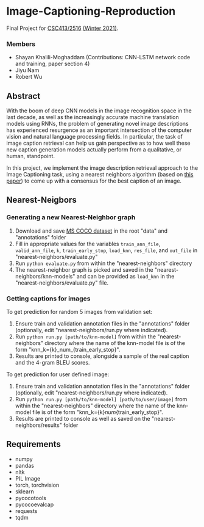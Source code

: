 # Image-Captioning-Reproduction

Final Project for [CSC413/2516](https://fas.calendar.utoronto.ca/course/csc413h1) [(Winter 2021)](https://csc413-uoft.github.io/2021/).

### Members

- Shayan Khalili-Moghaddam (Contributions: CNN-LSTM network code and training, paper section 4)
- Jiyu Nam
- Robert Wu

## Abstract

With the boom of deep CNN models in the image recognition space in the last decade, as well as the increasingly accurate machine translation models using RNNs, the problem of generating novel image descriptions has experienced resurgence as an important intersection of the computer vision and natural language processing fields. In particular, the task of image caption retrieval can help us gain perspective as to how well these new caption generation models actually perform from a qualitative, or human, standpoint.

In this project, we implement the image description retrieval approach to the Image Captioning task, using a nearest neighbors algorithm (based on [this paper](https://arxiv.org/pdf/1505.04467.pdf)) to come up with a consensus for the best caption of an image. 

## Nearest-Neigbors

### Generating a new Nearest-Neighbor graph

1. Download and save [MS COCO dataset](https://cocodataset.org/#download) in the root "data" and "annotations" folder
2. Fill in appropriate values for the variables `train_ann_file`, `valid_ann_file`, `k`, `train_early_stop`, `load_knn`, `res_file`, and `out_file` in "nearest-neighbors/evaluate.py" 
3. Run ```python evaluate.py``` from within the "nearest-neighbors" directory
4. The nearest-neighbor graph is picked and saved in the "nearest-neighbors/knn-models" and can be provided as `load_knn` in the "nearest-neighbors/evaluate.py" file. 

### Getting captions for images

To get prediction for random 5 images from validation set:

1. Ensure train and validation annotation files in the "annotations" folder (optionally, edit "nearest-neighbors/run.py where indicated).
2. Run ```python run.py [path/to/knn-model]``` from within the "nearest-neighbors" directory where the name of the knn-model file is of the form "knn_k={k}\_num\_{train_early_stop}".
3. Results are printed to console, alongside a sample of the real caption and the 4-gram BLEU scores.

To get prediction for user defined image:
1. Ensure train and validation annotation files in the "annotations" folder (optionally, edit "nearest-neighbors/run.py where indicated).
2. Run ```python run.py [path/to/knn-model] [path/to/user/image]``` from within the "nearest-neighbors" directory where the name of the knn-model file is of the form "knn_k={k}_num_{train_early_stop}".
3. Results are printed to console as well as saved on the "nearest-neighbors/results" folder

## Requirements
- numpy
- pandas
- nltk
- PIL Image
- torch, torchvision
- sklearn
- pycocotools
- pycocoevalcap
- requests
- tqdm

